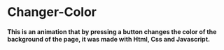 # Changer-Color
#### This is an animation that by pressing a button changes the color of the background of the page, it was made with Html, Css and Javascript.
